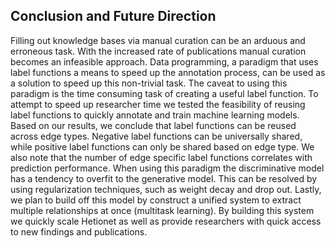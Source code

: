 ## Conclusion and Future Direction

Filling out knowledge bases via manual curation can be an arduous and erroneous task.
With the increased rate of publications manual curation becomes an infeasible approach.
Data programming, a paradigm that uses label functions a means to speed up the annotation process, can be used as a solution to speed up this non-trivial task.
The caveat to using this paradigm is the time consuming task of creating a useful label function.
To attempt to speed up researcher time we tested the feasibility of reusing label functions to quickly annotate and train machine learning models.
Based on our results, we conclude that label functions can be reused across edge types.
Negative label functions can be universally shared, while positive label functions can only be shared based on edge type.
We also note that the number of edge specific label functions correlates with prediction performance.
When using this paradigm the discriminative model has a tendency to overfit to the generative model.
This can be resolved by using regularization techniques, such as weight decay and drop out.
Lastly, we plan to build off this model by construct a unified system to extract multiple relationships at once (multitask learning).
By building this system we quickly scale Hetionet as well as provide researchers with quick access to new findings and publications.
